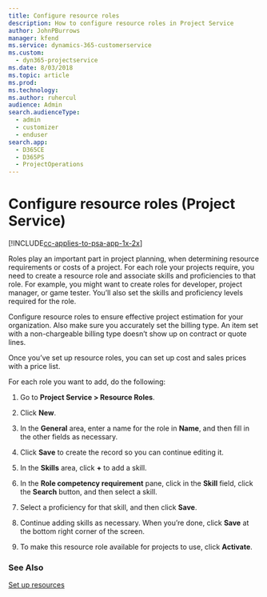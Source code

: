 ```yaml
---
title: Configure resource roles
description: How to configure resource roles in Project Service
author: JohnPBurrows
manager: kfend
ms.service: dynamics-365-customerservice
ms.custom: 
  - dyn365-projectservice
ms.date: 8/03/2018
ms.topic: article
ms.prod: 
ms.technology: 
ms.author: ruhercul
audience: Admin
search.audienceType: 
  - admin
  - customizer
  - enduser
search.app: 
  - D365CE
  - D365PS
  - ProjectOperations
---
```

# Configure resource roles (Project Service)

[!INCLUDE[cc-applies-to-psa-app-1x-2x](../includes/cc-applies-to-psa-app-1x-2x.md)]

Roles play an important part in project planning, when determining resource requirements or costs of a project. For each role your projects require, you need to create a resource role and associate skills and proficiencies to that role. For example, you might want to create roles for developer, project manager, or game tester. You’ll also set the skills and proficiency levels required for the role.  
  
 Configure resource roles to ensure effective project estimation for your organization.  Also make sure you accurately set the billing type. An item set with a non-chargeable billing type doesn’t show up on contract or quote lines.  
  
 Once you’ve set up resource roles, you can set up cost and sales prices with a price list.  
  
 For each role you want to add, do the following:  
  
1.  Go to **Project Service > Resource Roles**.  
  
2.  Click **New**.  
  
3.  In the **General** area, enter a name for the role in **Name**, and then fill in the other fields as necessary.  
  
4.  Click **Save** to create the record so you can continue editing it.  
  
5.  In the **Skills** area, click **+** to add a skill.  
  
6.  In the **Role competency requirement** pane, click in the **Skill** field, click the **Search** button, and then select a skill.  
  
7.  Select a proficiency for that skill, and then click **Save**.  
  
8.  Continue adding skills as necessary. When you’re done, click **Save** at the bottom right corner of the screen.  
  
9. To make this resource role available for projects to use, click **Activate**.  
  
### See Also  
 [Set up resources](../project-service/set-up-resources.md)
